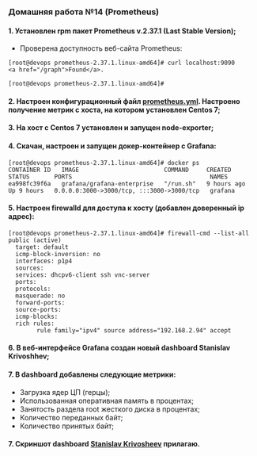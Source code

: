 ### Домашняя работа №14 (Prometheus)
#### 1. Установлен rpm пакет Prometheus v.2.37.1 (Last Stable Version);
- Проверена доступность веб-сайта Prometheus:
```console
[root@devops prometheus-2.37.1.linux-amd64]# curl localhost:9090
<a href="/graph">Found</a>.

[root@devops prometheus-2.37.1.linux-amd64]#
```
#### 2. Настроен конфигурационный файл [prometheus.yml](). Настроено получение метрик с хоста, на котором установлен Centos 7;
#### 3. На хост с Centos 7 установлен и запущен node-exporter;
#### 4. Скачан, настроен и запущен докер-контейнер с Grafana:
```console
[root@devops prometheus-2.37.1.linux-amd64]# docker ps
CONTAINER ID   IMAGE                        COMMAND     CREATED       STATUS       PORTS                                       NAMES
ea998fc39f6a   grafana/grafana-enterprise   "/run.sh"   9 hours ago   Up 9 hours   0.0.0.0:3000->3000/tcp, :::3000->3000/tcp   grafana
```
#### 5. Настроен firewalld для доступа к хосту (добавлен доверенный ip адрес):
```console
[root@devops prometheus-2.37.1.linux-amd64]# firewall-cmd --list-all
public (active)
  target: default
  icmp-block-inversion: no
  interfaces: p1p4
  sources:
  services: dhcpv6-client ssh vnc-server
  ports:
  protocols:
  masquerade: no
  forward-ports:
  source-ports:
  icmp-blocks:
  rich rules:
        rule family="ipv4" source address="192.168.2.94" accept
```
#### 6. В веб-интерфейсе Grafana создан новый dashboard Stanislav Krivoshhev;
#### 7. В dashboard добавлены следующие метрики:
- Загрузка ядер ЦП (герцы);
- Использованная оперативная память в процентах;
- Занятость раздела root жесткого диска в процентах;
- Количество переданных байт;
- Количество принятых байт;

#### 7. Скриншот dashboard [Stanislav Krivosheev]() прилагаю.
